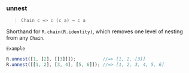 ### unnest

> ```Chain c => c (c a) → c a```

Shorthand for `R.chain(R.identity)`, which removes one level of nesting from any `Chain`.

`Example`

```js
R.unnest([1, [2], [[3]]]);          //=> [1, 2, [3]]
R.unnest([[1, 2], [3, 4], [5, 6]]); //=> [1, 2, 3, 4, 5, 6]
```